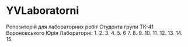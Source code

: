 # YVLaboratorni
Репозиторій для лабораторних робіт
Студента групи ТК-41 Вороновського Юрія
Лабораторні:
1.
2.
3.
4.
5.
6
7.
8.
9.
10.
11.
12.
13.
14.
15.